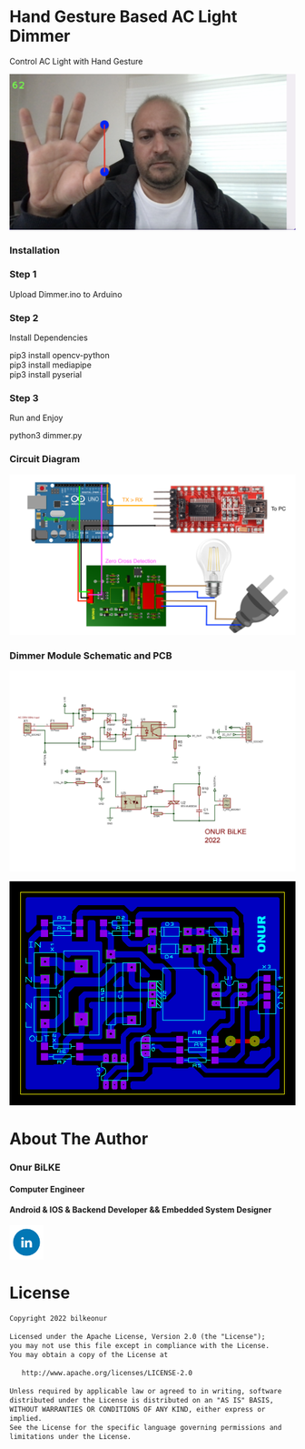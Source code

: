 # Hand Gesture Based AC Light Dimmer

Control AC Light with Hand Gesture

![HandGestureAcDimmer](https://github.com/bilkeonur/HandGestureAcDimmer/blob/main/Images/test.png)

### Installation

### Step 1
Upload Dimmer.ino to Arduino

### Step 2
Install Dependencies

pip3 install opencv-python\
pip3 install mediapipe\
pip3 install pyserial

### Step 3
Run and Enjoy

python3 dimmer.py

### Circuit Diagram

![CircuitDiagram](https://github.com/bilkeonur/HandGestureAcDimmer/blob/main/Images/schematic.png)

### Dimmer Module Schematic and PCB

![Schematic](https://github.com/bilkeonur/HandGestureAcDimmer/blob/main/Images/ac_dimmer_schematic.png)

![PCB](https://github.com/bilkeonur/HandGestureAcDimmer/blob/main/Images/ac_dimmer_pcb.png)

# About The Author

### Onur BiLKE

#### Computer Engineer
#### Android & IOS & Backend Developer && Embedded System Designer

<a href="https://www.linkedin.com/in/onur-bilke-55b04275/"><img src="https://github.com/aritraroy/social-icons/blob/master/linkedin-icon.png?raw=true" width="60"></a>

# License

```
Copyright 2022 bilkeonur

Licensed under the Apache License, Version 2.0 (the "License");
you may not use this file except in compliance with the License.
You may obtain a copy of the License at

   http://www.apache.org/licenses/LICENSE-2.0

Unless required by applicable law or agreed to in writing, software
distributed under the License is distributed on an "AS IS" BASIS,
WITHOUT WARRANTIES OR CONDITIONS OF ANY KIND, either express or implied.
See the License for the specific language governing permissions and
limitations under the License.
```
